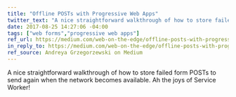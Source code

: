 ```yaml
---
title: "Offline POSTs with Progressive Web Apps"
twitter_text: "A nice straightforward walkthrough of how to store failed form POSTs to send again when the network becomes available"
date: 2017-08-25 14:27:06 -04:00
tags: ["web forms","progressive web apps"]
ref_url: https://medium.com/web-on-the-edge/offline-posts-with-progressive-web-apps-fc2dc4ad895
in_reply_to: https://medium.com/web-on-the-edge/offline-posts-with-progressive-web-apps-fc2dc4ad895
ref_source: Andreya Grzegorzewski on Medium
---
```


A nice straightforward walkthrough of how to store failed form POSTs to send again when the network becomes available. Ah the joys of Service Worker!